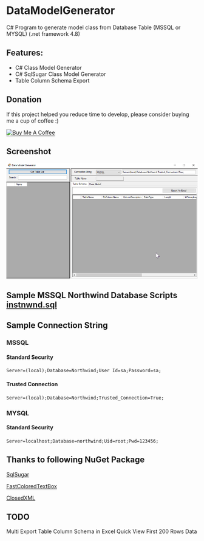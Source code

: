 # DataModelGenerator

C# Program to generate model class from Database Table (MSSQL or MYSQL) (.net framework 4.8)

## Features:
- C# Class Model Generator
- C# SqlSugar Class Model Generator
- Table Column Schema Export



## Donation

If this project helped you reduce time to develop, please consider buying me a cup of coffee :)

<a href="https://www.buymeacoffee.com/ongyishen" 
target="_blank">
<img src="https://www.buymeacoffee.com/assets/img/custom_images/orange_img.png" 
alt="Buy Me A Coffee" style="height: 41px !important;width: 174px !important;box-shadow: 0px 3px 2px 0px rgba(190, 190, 190, 0.5) !important;-webkit-box-shadow: 0px 3px 2px 0px rgba(190, 190, 190, 0.5) !important;" ></a>

## Screenshot
<img src="https://github.com/ongyishen/DataModelGenerator/blob/main/Sample.gif?raw=true" />

## Sample MSSQL Northwind Database Scripts [instnwnd.sql](https://github.com/ongyishen/DataModelGenerator/blob/main/instnwnd.sql)

## Sample Connection String
### MSSQL
#### Standard Security
```
Server=(local);Database=Northwind;User Id=sa;Password=sa;
```

#### Trusted Connection
```
Server=(local);Database=Northwind;Trusted_Connection=True;
```

### MYSQL
#### Standard Security
```
Server=localhost;Database=northwind;Uid=root;Pwd=123456;
```

## Thanks to following NuGet Package

[SqlSugar](https://github.com/donet5/SqlSugar)

[FastColoredTextBox](https://github.com/PavelTorgashov/FastColoredTextBox)

[ClosedXML](https://github.com/ClosedXML/ClosedXML)

## TODO

Multi Export Table Column Schema in Excel
Quick View First 200 Rows Data
